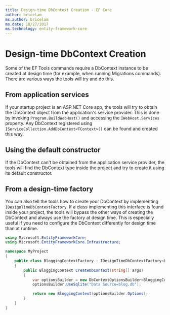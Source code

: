 ```yaml
---
title: Design-time DbContext Creation - EF Core
author: bricelam
ms.author: bricelam
ms.date: 10/27/2017
ms.technology: entity-framework-core
---
```

Design-time DbContext Creation
==============================
Some of the EF Tools commands require a DbContext instance to be created at design time (for example, when running
Migrations commands). There are various ways the tools will try and do this.

From application services
-------------------------
If your startup project is an ASP.NET Core app, the tools will try to obtain the DbContext object from the application's
service provider. This is done by invoking `Program.BuildWebHost()` and accessing the `IWebHost.Services` property. Any
DbContext registered using `IServiceCollection.AddDbContext<TContext>()` can be found and created this way.

Using the default constructor
-----------------------------
If the DbContext can't be obtained from the application service provider, the tools will find the DbContext type inside
the project and try to create it using its default constructor.

From a design-time factory
--------------------------
You can also tell the tools how to create your DbContext by implementing `IDesignTimeDbContextFactory`. If a class
implementing this interface is found inside your project, the tools will bypass the other ways of creating the DbContext
and always use the factory at design time. This is especially useful if you need to configure the DbContext differently
for design time than at runtime.

``` csharp
using Microsoft.EntityFrameworkCore;
using Microsoft.EntityFrameworkCore.Infrastructure;

namespace MyProject
{
    public class BloggingContextFactory : IDesignTimeDbContextFactory<BloggingContext>
    {
        public BloggingContext CreateDbContext(string[] args)
        {
            var optionsBuilder = new DbContextOptionsBuilder<BloggingContext>();
            optionsBuilder.UseSqlite("Data Source=blog.db");

            return new BloggingContext(optionsBuilder.Options);
        }
    }
}
```
